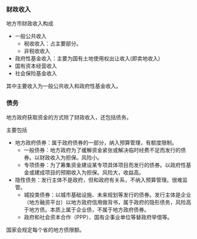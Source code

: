 ### 财政收入

地方市财政收入构成
+ 一般公共收入
	+ 税收收入：占主要部分。
	+ 非税收收入
+ 政府性基金收入：主要为国有土地使用权出让收入(即卖地收入)
+ 国有资本经营收入
+ 社会保险基金收入

其中主要收入为一般公共收入和政府性基金收入。


### 债务

地方政府获取资金的方式除了财政收入，还包括债务。

主要包括
+ 地方政府债券：属于政府债券的一部分，纳入预算管理，有额度限制。
	+ 一般债券：地方政府为了缓解资金紧张或解决临时经费不足而发行的债券。以财政收入为担保。风险小。
	+ 专项债券：为了筹集资金建设某专项具体项目而发行的债券。以政府性基金或建成项目的预期收入为担保。风险大，收益高。
+ 隐性债务：发行主体不是政府，但和政府有关系，不纳入预算管理。很难监管。
	+ 城投类债券：以城市基础设施、未来规划等发行的债券。发行主体是企业（地方融资平台）以地方政府信用做背书，属于政府的隐形债务，风险高于地方债。本质上属于企业债，不属于地方政府债券。
	+ 政府和社会资本合作（PPP）、国有企事业单位等替政府举借等。

国家会规定每个省的地方债限额。

